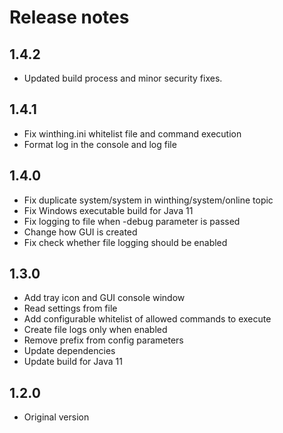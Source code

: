 # Release notes

## 1.4.2

- Updated build process and minor security fixes.

## 1.4.1

- Fix winthing.ini whitelist file and command execution
- Format log in the console and log file

## 1.4.0

- Fix duplicate system/system in winthing/system/online topic
- Fix Windows executable build for Java 11
- Fix logging to file when -debug parameter is passed
- Change how GUI is created
- Fix check whether file logging should be enabled

## 1.3.0

- Add tray icon and GUI console window
- Read settings from file
- Add configurable whitelist of allowed commands to execute
- Create file logs only when enabled
- Remove prefix from config parameters
- Update dependencies
- Update build for Java 11 

## 1.2.0

- Original version
